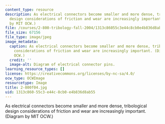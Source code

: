 ```yaml
---
content_type: resource
description: As electrical connectors become smaller and more dense, tribological
  design considerations of friction and wear are increasingly important. (Diagram
  by MIT OCW.)
file: /courses/2-800-tribology-fall-2004/1313c86055c3e44c8cb0e4b836d8ab55_2-800f04.jpg
file_size: 67156
file_type: image/jpeg
image_metadata:
  caption: As electrical connectors become smaller and more dense, tribological design
    considerations of friction and wear are increasingly important. (Diagram by MIT
    OCW.)
  credit: ''
  image-alt: Diagram of electrical connector pins.
learning_resource_types: []
license: https://creativecommons.org/licenses/by-nc-sa/4.0/
ocw_type: OCWImage
resourcetype: Image
title: 2-800f04.jpg
uid: 1313c860-55c3-e44c-8cb0-e4b836d8ab55
---
```

As electrical connectors become smaller and more dense, tribological design considerations of friction and wear are increasingly important. (Diagram by MIT OCW.)